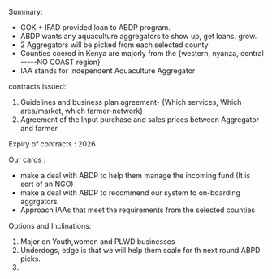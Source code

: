 
Summary:
- GOK + IFAD provided loan to ABDP program.
- ABDP wants any aquaculture aggregators to show up, get loans, grow.
- 2 Aggregators will be picked from each selected county
- Counties coered in Kenya are majorly from the {western, nyanza, central -----NO COAST region}
- IAA stands for Independent Aquaculture Aggregator

contracts issued:
1. Guidelines and business plan agreement- {Which services, Which area/market, which farmer-network}
2. Agreement of the Input purchase and sales prices between Aggregator and farmer.


Expiry of contracts : 2026

Our cards :
- make a deal with ABDP to help them manage the incoming fund (It is sort of an NGO)
- make a deal with ABDP to recommend our system to on-boarding aggrgators.
- Approach IAAs that meet the requirements from the selected counties 

Options and Inclinations:
1. Major on Youth,women and PLWD businesses
2. Underdogs, edge is that we will help them scale for th next round ABPD picks.
3. 